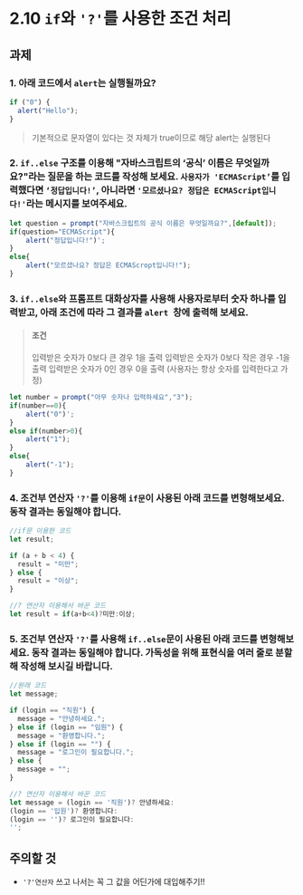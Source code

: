 # 2.10 `if`와 `'?'`를 사용한 조건 처리

## 과제

### 1. 아래 코드에서 `alert`는 실행될까요?

```javascript
if ("0") {
  alert("Hello");
}
```

> 기본적으로 문자열이 있다는 것 자체가 true이므로 해당 alert는 실행된다

### 2. `if..else` 구조를 이용해 "자바스크립트의 ‘공식’ 이름은 무엇일까요?"라는 질문을 하는 코드를 작성해 보세요. `사용자가 'ECMAScript’`를 입력했다면 `‘정답입니다!’`, 아니라면 `'모르셨나요? 정답은 ECMAScript입니다!'`라는 메시지를 보여주세요.

```javascript
let question = prompt("자바스크립트의 공식 이름은 무엇일까요?",[default]);
if(question="ECMAScript"){
    alert("정답입니다!")';
}
else{
    alert("모르셨나요? 정답은 ECMAScropt입니다!");
}
```

### 3. `if..else`와 프롬프트 대화상자를 사용해 사용자로부터 숫자 하나를 입력받고, 아래 조건에 따라 그 결과를 `alert `창에 출력해 보세요.

> #### 조건
>
> 입력받은 숫자가 0보다 큰 경우 1을 출력
> 입력받은 숫자가 0보다 작은 경우 -1을 출력
> 입력받은 숫자가 0인 경우 0을 출력
> (사용자는 항상 숫자를 입력한다고 가정)

```javascript
let number = prompt("아무 숫자나 입력하세요","3");
if(number==0){
    alert("0")';
}
else if(number>0){
    alert("1");
}
else{
    alert("-1");
}
```

### 4. 조건부 연산자 `'?'`를 이용해 `if문`이 사용된 아래 코드를 변형해보세요. 동작 결과는 동일해야 합니다.

```javascript
//if문 이용한 코드
let result;

if (a + b < 4) {
  result = "미만";
} else {
  result = "이상";
}
```

```javascript
//? 연산자 이용해서 바꾼 코드
let result = if(a+b<4)?미만:이상;
```

### 5. 조건부 연산자 `'?'`를 사용해 `if..else`문이 사용된 아래 코드를 변형해보세요. 동작 결과는 동일해야 합니다. 가독성을 위해 표현식을 여러 줄로 분할해 작성해 보시길 바랍니다.

```javascript
//원래 코드
let message;

if (login == "직원") {
  message = "안녕하세요.";
} else if (login == "임원") {
  message = "환영합니다.";
} else if (login == "") {
  message = "로그인이 필요합니다.";
} else {
  message = "";
}
```

```javascript
//? 연산자 이용해서 바꾼 코드
let message = (login == '직원')? 안녕하세요:
(login == '입원')? 환영합니다:
(login == '')? 로그인이 필요합니다:
'';
```

## 주의할 것

- `'?'연산자` 쓰고 나서는 꼭 그 값을 어딘가에 대입해주기!!
